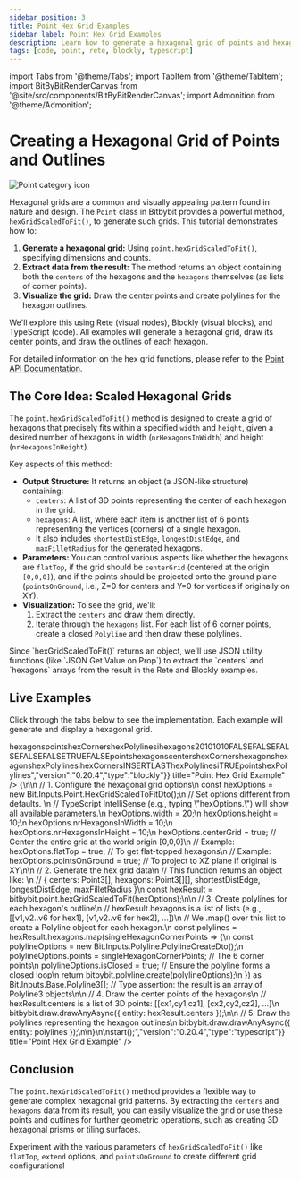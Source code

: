 ```yaml
---
sidebar_position: 3
title: Point Hex Grid Examples
sidebar_label: Point Hex Grid Examples
description: Learn how to generate a hexagonal grid of points and hexagon outlines using Bitbybit's Point class, with examples in Rete, Blockly, and TypeScript.
tags: [code, point, rete, blockly, typescript]
---
```


import Tabs from '@theme/Tabs';
import TabItem from '@theme/TabItem';
import BitByBitRenderCanvas from '@site/src/components/BitByBitRenderCanvas';
import Admonition from '@theme/Admonition';

# Creating a Hexagonal Grid of Points and Outlines

<img 
  class="category-icon-small" 
  src="https://s.bitbybit.dev/assets/icons/white/point-icon.svg" 
  alt="Point category icon" 
  title="Point category icon" /> 

Hexagonal grids are a common and visually appealing pattern found in nature and design. The `Point` class in Bitbybit provides a powerful method, `hexGridScaledToFit()`, to generate such grids. This tutorial demonstrates how to:

1.  **Generate a hexagonal grid:** Using `point.hexGridScaledToFit()`, specifying dimensions and counts.
2.  **Extract data from the result:** The method returns an object containing both the `centers` of the hexagons and the `hexagons` themselves (as lists of corner points).
3.  **Visualize the grid:** Draw the center points and create polylines for the hexagon outlines.

We'll explore this using Rete (visual nodes), Blockly (visual blocks), and TypeScript (code). All examples will generate a hexagonal grid, draw its center points, and draw the outlines of each hexagon.

For detailed information on the hex grid functions, please refer to the [Point API Documentation](https://docs.bitbybit.dev/classes/Bit.Point.html).

## The Core Idea: Scaled Hexagonal Grids

The `point.hexGridScaledToFit()` method is designed to create a grid of hexagons that precisely fits within a specified `width` and `height`, given a desired number of hexagons in width (`nrHexagonsInWidth`) and height (`nrHexagonsInHeight`).

Key aspects of this method:
*   **Output Structure:** It returns an object (a JSON-like structure) containing:
    *   `centers`: A list of 3D points representing the center of each hexagon in the grid.
    *   `hexagons`: A list, where each item is another list of 6 points representing the vertices (corners) of a single hexagon.
    *   It also includes `shortestDistEdge`, `longestDistEdge`, and `maxFilletRadius` for the generated hexagons.
*   **Parameters:** You can control various aspects like whether the hexagons are `flatTop`, if the grid should be `centerGrid` (centered at the origin `[0,0,0]`), and if the points should be projected onto the ground plane (`pointsOnGround`, i.e., Z=0 for centers and Y=0 for vertices if originally on XY).
*   **Visualization:** To see the grid, we'll:
    1.  Extract the `centers` and draw them directly.
    2.  Iterate through the `hexagons` list. For each list of 6 corner points, create a closed `Polyline` and then draw these polylines.

<Admonition type="info" title="JSON Handling">
    Since `hexGridScaledToFit()` returns an object, we'll use JSON utility functions (like `JSON Get Value on Prop`) to extract the `centers` and `hexagons` arrays from the result in the Rete and Blockly examples.
</Admonition>

## Live Examples

Click through the tabs below to see the implementation. Each example will generate and display a hexagonal grid.
  
<Tabs groupId="vectors-live-examples">
<TabItem value="rete" label="Rete">
    <BitByBitRenderCanvas
    requireManualStart={true}
    script={{"script":"{\"id\":\"rete-v2-json\",\"nodes\":{\"7729fd4f544e72fc\":{\"id\":\"7729fd4f544e72fc\",\"name\":\"bitbybit.point.hexGridScaledToFit\",\"customName\":\"hex grid scaled to fit\",\"async\":false,\"drawable\":false,\"data\":{\"genericNodeData\":{\"hide\":false,\"oneOnOne\":false,\"flatten\":0,\"forceExecution\":false},\"width\":20,\"height\":10,\"nrHexagonsInWidth\":10,\"nrHexagonsInHeight\":10,\"flatTop\":false,\"extendTop\":false,\"extendBottom\":false,\"extendLeft\":false,\"extendRight\":false,\"centerGrid\":true,\"pointsOnGround\":false},\"inputs\":{},\"position\":[608.7164842348694,1018.0652542973968]},\"4fca946a7b216f6c\":{\"id\":\"4fca946a7b216f6c\",\"name\":\"bitbybit.json.getValueOnProp\",\"customName\":\"get value on prop\",\"async\":false,\"drawable\":false,\"data\":{\"genericNodeData\":{\"hide\":false,\"oneOnOne\":false,\"flatten\":0,\"forceExecution\":false},\"property\":\"centers\"},\"inputs\":{\"json\":{\"connections\":[{\"node\":\"7729fd4f544e72fc\",\"output\":\"result\",\"data\":{}}]}},\"position\":[1081.1659092469044,810.2335976865959]},\"4026d981aa5027a5\":{\"id\":\"4026d981aa5027a5\",\"name\":\"bitbybit.json.getValueOnProp\",\"customName\":\"get value on prop\",\"async\":false,\"drawable\":false,\"data\":{\"genericNodeData\":{\"hide\":false,\"oneOnOne\":false,\"flatten\":0,\"forceExecution\":false},\"property\":\"hexagons\"},\"inputs\":{\"json\":{\"connections\":[{\"node\":\"7729fd4f544e72fc\",\"output\":\"result\",\"data\":{}}]}},\"position\":[1088.8870485676737,1234.010004531764]},\"a510eab4a87374e4\":{\"id\":\"a510eab4a87374e4\",\"name\":\"bitbybit.draw.drawAnyAsync\",\"customName\":\"draw any async\",\"async\":true,\"drawable\":true,\"data\":{\"genericNodeData\":{\"hide\":false,\"oneOnOne\":false,\"flatten\":0,\"forceExecution\":false}},\"inputs\":{\"entity\":{\"connections\":[{\"node\":\"4fca946a7b216f6c\",\"output\":\"result\",\"data\":{}}]}},\"position\":[1451.9911428758057,804.930108808127]},\"16c7925dd6061a88\":{\"id\":\"16c7925dd6061a88\",\"name\":\"bitbybit.polyline.create\",\"customName\":\"polyline\",\"async\":false,\"drawable\":true,\"data\":{\"genericNodeData\":{\"hide\":false,\"oneOnOne\":false,\"flatten\":0,\"forceExecution\":false},\"isClosed\":true},\"inputs\":{\"points\":{\"connections\":[{\"node\":\"2a4323a3364861cb\",\"output\":\"result\",\"data\":{}}]}},\"position\":[1838.5998037327245,1232.8246930600817]},\"2a4323a3364861cb\":{\"id\":\"2a4323a3364861cb\",\"name\":\"bitbybit.lists.flatten\",\"customName\":\"flatten\",\"data\":{\"nrLevels\":1},\"inputs\":{\"list\":{\"connections\":[{\"node\":\"4026d981aa5027a5\",\"output\":\"result\",\"data\":{}}]}},\"position\":[1469.4576764247172,1271.430759087884]}}}","version":"0.20.4","type":"rete"}}
    title="Point Hex Grid Example"
    />
</TabItem>
<TabItem value="blockly" label="Blockly">
  <BitByBitRenderCanvas
    requireManualStart={true}
    script={{"script":"<xml xmlns=\"https://developers.google.com/blockly/xml\"><variables><variable id=\"snfo^`s7qhTaFo`_+]fK\">hexagons</variable><variable id=\"4#}{gv*Z0ysf[dRdL43/\">points</variable><variable id=\"oKDKa=L7$j{A`yX[6zD8\">hexCorners</variable><variable id=\"MPW,mXxtq)Wb!BKH/P?3\">hexPolylines</variable><variable id=\"rYT?1[@5G$SC#J#,5MnI\">i</variable></variables><block type=\"variables_set\" id=\"aun`u/C8J1kDwFXugSxB\" x=\"-336\" y=\"-263\"><field name=\"VAR\" id=\"snfo^`s7qhTaFo`_+]fK\">hexagons</field><value name=\"VALUE\"><block type=\"bitbybit.point.hexGridScaledToFit\" id=\"-w4sVF;TmJl#Mngwrvfv\"><value name=\"Width\"><block type=\"math_number\" id=\"2BgM:hOwqGIeirDN~hHn\"><field name=\"NUM\">20</field></block></value><value name=\"Height\"><block type=\"math_number\" id=\"]1w[7(Z.0Fxs};A,`L{5\"><field name=\"NUM\">10</field></block></value><value name=\"NrHexagonsInWidth\"><block type=\"math_number\" id=\"`9j%3`81C)}fDLCevZ,S\"><field name=\"NUM\">10</field></block></value><value name=\"NrHexagonsInHeight\"><block type=\"math_number\" id=\"aP0y8E2TV4E/5;4AA;]=\"><field name=\"NUM\">10</field></block></value><value name=\"FlatTop\"><block type=\"logic_boolean\" id=\"s~n##Mc,g0yq2|;@=$Nf\"><field name=\"BOOL\">FALSE</field></block></value><value name=\"ExtendTop\"><block type=\"logic_boolean\" id=\"63Cf|CcHg7fy!6f4yi{5\"><field name=\"BOOL\">FALSE</field></block></value><value name=\"ExtendBottom\"><block type=\"logic_boolean\" id=\":DK*VdC556w5bcJ/817I\"><field name=\"BOOL\">FALSE</field></block></value><value name=\"ExtendLeft\"><block type=\"logic_boolean\" id=\"m1?MGN6ADj*!YeG/1PP~\"><field name=\"BOOL\">FALSE</field></block></value><value name=\"ExtendRight\"><block type=\"logic_boolean\" id=\"2$^rAcqmAQO4:oGGx{/1\"><field name=\"BOOL\">FALSE</field></block></value><value name=\"CenterGrid\"><block type=\"logic_boolean\" id=\"9@lQ4t^?jvLC;pG(c}Q3\"><field name=\"BOOL\">TRUE</field></block></value><value name=\"PointsOnGround\"><block type=\"logic_boolean\" id=\"L=F]cgq$d:#wNVS-8RRL\"><field name=\"BOOL\">FALSE</field></block></value></block></value><next><block type=\"variables_set\" id=\"dqax4Iak3[X:vWXI^PUd\"><field name=\"VAR\" id=\"4#}{gv*Z0ysf[dRdL43/\">points</field><value name=\"VALUE\"><block type=\"bitbybit.json.getValueOnProp\" id=\"lT:-lQlP-};fh9)H%oOh\"><value name=\"Json\"><block type=\"variables_get\" id=\"s{X=sBMe4ObumM02RITj\"><field name=\"VAR\" id=\"snfo^`s7qhTaFo`_+]fK\">hexagons</field></block></value><value name=\"Property\"><block type=\"text\" id=\"V^qVvhu4-v-#j7qN~/FU\"><field name=\"TEXT\">centers</field></block></value></block></value><next><block type=\"variables_set\" id=\"Pvl+t-(B%S(j5rH]pi]k\"><field name=\"VAR\" id=\"oKDKa=L7$j{A`yX[6zD8\">hexCorners</field><value name=\"VALUE\"><block type=\"bitbybit.json.getValueOnProp\" id=\"Fv]n/7udmr.S8+`/Me}@\"><value name=\"Json\"><block type=\"variables_get\" id=\"h_fx{kQbtB]#CV82{]={\"><field name=\"VAR\" id=\"snfo^`s7qhTaFo`_+]fK\">hexagons</field></block></value><value name=\"Property\"><block type=\"text\" id=\":K4PKshG8AGvx}dMp|MZ\"><field name=\"TEXT\">hexagons</field></block></value></block></value><next><block type=\"variables_set\" id=\"=aonGMd}+?x][vB!i.X.\"><field name=\"VAR\" id=\"MPW,mXxtq)Wb!BKH/P?3\">hexPolylines</field><value name=\"VALUE\"><block type=\"lists_create_with\" id=\"c:0|}rLdV.~yhihDkr;+\"><mutation items=\"0\"></mutation></block></value><next><block type=\"controls_forEach\" id=\"bP_2s,_,yAt(MvHTLM_S\"><field name=\"VAR\" id=\"rYT?1[@5G$SC#J#,5MnI\">i</field><value name=\"LIST\"><block type=\"variables_get\" id=\"%[/X{;jP?.BE9bI#t=Rj\"><field name=\"VAR\" id=\"oKDKa=L7$j{A`yX[6zD8\">hexCorners</field></block></value><statement name=\"DO\"><block type=\"lists_setIndex\" id=\"$k_`[1:k(~,VcWk`_dO?\"><mutation at=\"false\"></mutation><field name=\"MODE\">INSERT</field><field name=\"WHERE\">LAST</field><value name=\"LIST\"><block type=\"variables_get\" id=\"+O;6tF`7orW(VGPpn)Y1\"><field name=\"VAR\" id=\"MPW,mXxtq)Wb!BKH/P?3\">hexPolylines</field></block></value><value name=\"TO\"><block type=\"bitbybit.polyline.create\" id=\"h3fr]v(.~FFlQ+a%C^Pc\"><value name=\"Points\"><block type=\"variables_get\" id=\"o#r~|*kO+;IzL!NsL:kG\"><field name=\"VAR\" id=\"rYT?1[@5G$SC#J#,5MnI\">i</field></block></value><value name=\"IsClosed\"><block type=\"logic_boolean\" id=\"H.E]e^`JBNsj$EE;`ZeJ\"><field name=\"BOOL\">TRUE</field></block></value></block></value></block></statement><next><block type=\"bitbybit.draw.drawAnyAsyncNoReturn\" id=\"7c$$])((|)SH|2i0kuPl\"><value name=\"Entity\"><block type=\"variables_get\" id=\"%6~Wwy^^p8:$l.F*W6nK\"><field name=\"VAR\" id=\"4#}{gv*Z0ysf[dRdL43/\">points</field></block></value><next><block type=\"bitbybit.draw.drawAnyAsyncNoReturn\" id=\"GXc.m@](t-)7bV^W_q(?\"><value name=\"Entity\"><block type=\"variables_get\" id=\"i%MbFlna)JYFdbWMf;A-\"><field name=\"VAR\" id=\"MPW,mXxtq)Wb!BKH/P?3\">hexPolylines</field></block></value></block></next></block></next></block></next></block></next></block></next></block></next></block></xml>","version":"0.20.4","type":"blockly"}}
    title="Point Hex Grid Example"
    />
</TabItem>
<TabItem value="typescript" label="TypeScript">
<BitByBitRenderCanvas
    requireManualStart={true}
    script={{"script":"const start = () => {\n\n    // 1. Configure the hexagonal grid options\n    const hexOptions = new Bit.Inputs.Point.HexGridScaledToFitDto();\n    // Set options different from defaults. \n    // TypeScript IntelliSense (e.g., typing \"hexOptions.\") will show all available parameters.\n    hexOptions.width = 20;\n    hexOptions.height = 10;\n    hexOptions.nrHexagonsInWidth = 10;\n    hexOptions.nrHexagonsInHeight = 10;\n    hexOptions.centerGrid = true; // Center the entire grid at the world origin [0,0,0]\n    // Example: hexOptions.flatTop = true; // To get flat-topped hexagons\n    // Example: hexOptions.pointsOnGround = true; // To project to XZ plane if original is XY\n\n    // 2. Generate the hex grid data\n    // This function returns an object like: \n    // { centers: Point3[], hexagons: Point3[][], shortestDistEdge, longestDistEdge, maxFilletRadius }\n    const hexResult = bitbybit.point.hexGridScaledToFit(hexOptions);\n\n    // 3. Create polylines for each hexagon's outline\n    // hexResult.hexagons is a list of lists (e.g., [[v1,v2..v6 for hex1], [v1,v2..v6 for hex2], ...])\n    // We .map() over this list to create a Polyline object for each hexagon.\n    const polylines = hexResult.hexagons.map(singleHexagonCornerPoints => {\n        const polylineOptions = new Bit.Inputs.Polyline.PolylineCreateDto();\n        polylineOptions.points = singleHexagonCornerPoints; // The 6 corner points\n        polylineOptions.isClosed = true;                  // Ensure the polyline forms a closed loop\n        return bitbybit.polyline.create(polylineOptions);\n    }) as Bit.Inputs.Base.Polyline3[]; // Type assertion: the result is an array of Polyline3 objects\n\n    // 4. Draw the center points of the hexagons\n    // hexResult.centers is a list of 3D points: [[cx1,cy1,cz1], [cx2,cy2,cz2], ...]\n    bitbybit.draw.drawAnyAsync({ entity: hexResult.centers });\n\n    // 5. Draw the polylines representing the hexagon outlines\n    bitbybit.draw.drawAnyAsync({ entity: polylines });\n\n}\n\nstart();","version":"0.20.4","type":"typescript"}}
    title="Point Hex Grid Example"
    />
</TabItem>

</Tabs>

## Conclusion

The `point.hexGridScaledToFit()` method provides a flexible way to generate complex hexagonal grid patterns. By extracting the `centers` and `hexagons` data from its result, you can easily visualize the grid or use these points and outlines for further geometric operations, such as creating 3D hexagonal prisms or tiling surfaces.

Experiment with the various parameters of `hexGridScaledToFit()` like `flatTop`, `extend` options, and `pointsOnGround` to create different grid configurations!